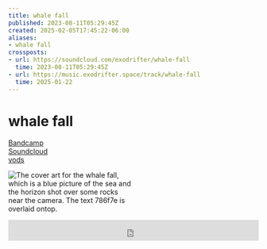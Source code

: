 ```yaml
---
title: whale fall
published: 2023-08-11T05:29:45Z
created: 2025-02-05T17:45:22-06:00
aliases:
- whale fall
crossposts:
- url: https://soundcloud.com/exodrifter/whale-fall
  time: 2023-08-11T05:29:45Z
- url: https://music.exodrifter.space/track/whale-fall
  time: 2025-01-22
---
```


# whale fall

<div class="flex">
<div><i class="ri-store-2-fill"></i> <a href="https://music.exodrifter.space/track/whale-fall">Bandcamp</a></div>
<div><i class="ri-soundcloud-2-fill"></i> <a href="https://soundcloud.com/exodrifter/whale-fall">Soundcloud</a></div>
<div><i class="ri-video-fill"></i> <a href="https://vods.exodrifter.space/tag/song-whale-fall">vods</a></div>
</div>

<div style="width: 50%;">

![The cover art for the whale fall, which is a blue picture of the sea and the horizon shot over some rocks near the camera. The text 786f7e is overlaid ontop.](whale-fall.png)

</div>

<iframe style="border: 0; width: 100%; max-width: 700px; height: 42px;" src="https://bandcamp.com/EmbeddedPlayer/album=253081176/size=small/bgcol=ffffff/linkcol=0687f5/track=3434557232/transparent=true/" seamless><a href="https://music.exodrifter.space/album/future-formant">future formant by exodrifter</a></iframe>

